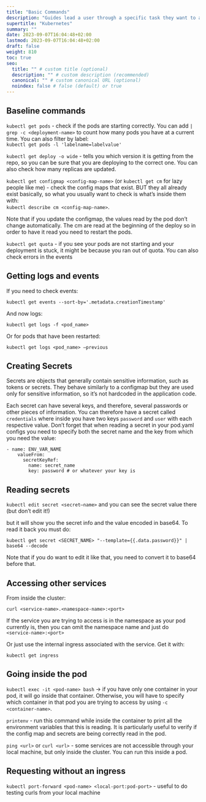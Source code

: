 ```yaml
---
title: "Basic Commands"
description: "Guides lead a user through a specific task they want to accomplish, often with a sequence of steps."
supertitle: "Kubernetes"
summary: ""
date: 2023-09-07T16:04:48+02:00
lastmod: 2023-09-07T16:04:48+02:00
draft: false
weight: 810
toc: true
seo:
  title: "" # custom title (optional)
  description: "" # custom description (recommended)
  canonical: "" # custom canonical URL (optional)
  noindex: false # false (default) or true
---
```


## Baseline commands

`kubectl get pods` - check if the pods are starting correctly. You can add `| grep -c <deployment-name>` to count how many pods you have at a current time. You can also filter by label: \
`kubectl get pods -l 'labelname=labelvalue'`

`kubectl get deploy -o wide` - tells you which version it is getting from the repo, so you can be sure that you are deploying to the correct one. You can also check how many replicas are updated.

`kubectl get configmap <config-map-name>` (or `kubectl get cm` for lazy people like me) - check the config maps that exist. BUT they all already exist basically, so what you usually want to check is what’s inside them with: \
`kubectl describe cm <config-map-name>`.

Note that if you update the configmap, the values read by the pod don’t change automatically. The cm are read at the beginning of the deploy so in order to have it read you need to restart the pods.

`kubectl get quota` -  if you see your pods are not starting and your deployment is stuck, it might be because you ran out of quota. You can also check errors in the events


## Getting logs and events

If you need to check events:

`kubectl get events --sort-by='.metadata.creationTimestamp'`

And now logs:

`kubectl get logs -f <pod_name>`

Or for pods that have been restarted:

`kubectl get logs <pod_name> —previous`


## Creating Secrets

Secrets are objects that generally contain sensitive information, such as tokens or secrets. They behave similarly to a configmap but they are used only for sensitive information, so it’s not hardcoded in the application code.

Each secret can have several keys, and therefore, several passwords or other pieces of information. You can therefore have a secret called `credentials` where inside you have two keys `password` and `user` with each respective value. Don’t forget that when reading a secret in your pod.yaml configs you need to specify both the secret name and the key from which you need the value:

```
- name: ENV_VAR_NAME
    valueFrom:
      secretKeyRef:
        name: secret_name
        key: password # or whatever your key is
```


## Reading secrets

`kubectl edit secret <secret—name>` and you can see the secret value there (but don’t edit it!)

but it will show you the secret info and the value encoded in base64. To read it back you must do:

`kubectl get secret <SECRET_NAME> "--template={{.data.password}}" | base64 --decode`

Note that if you do want to edit it like that, you need to convert it to base64 before that.

## Accessing other services
From inside the cluster:

`curl <service-name>.<namespace-name>:<port>`

If the service you are trying to access is in the namespace as your pod currently is, then you can omit the namespace name and just do\
`<service-name>:<port>`

Or just use the internal ingress associated with the service. Get it with:

`kubectl get ingress`

## Going inside the pod

`kubectl exec -it <pod-name> bash` → if you have only one container in your pod, it will go inside that container. Otherwise, you will have to specify which container in that pod you are trying to access by using `-c <container-name>`.

`printenv` - run this command while inside the container to print all the environment variables that this is reading. It is particularly useful to verify if the config map and secrets are being correctly read in the pod.

`ping <url>` or `curl <url>` - some services are not accessible through your local machine, but only inside the cluster. You can run this inside a pod.

## Requesting without an ingress

`kubectl port-forward <pod-name> <local-port:pod-port>` - useful to do testing curls from your local machine

